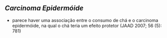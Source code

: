 ## ***Carcinoma Epidermóide***


- parece haver uma associação entre o consumo de chá e o carcinoma epidermóide, na qual o chá teria um efeito protetor (JAAD 2007; 56 (5): 781\)

